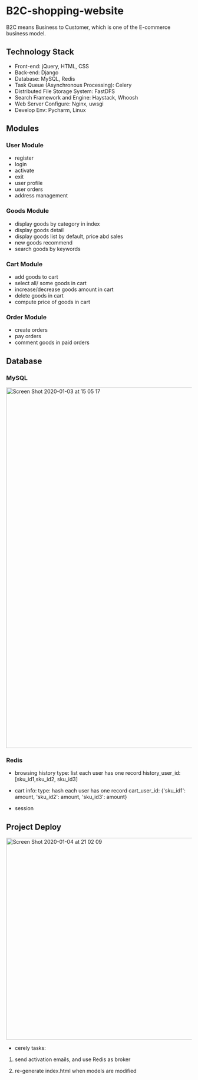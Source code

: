 # B2C-shopping-website
B2C means Business to Customer, which is one of the E-commerce business model.

## Technology Stack
* Front-end: jQuery, HTML, CSS
* Back-end: Django
* Database: MySQL, Redis
* Task Queue (Asynchronous Processing): Celery
* Distributed File Storage System: FastDFS
* Search Framework and Engine: Haystack, Whoosh
* Web Server Configure: Nginx, uwsgi
* Develop Env: Pycharm, Linux

## Modules
### User Module
* register
* login
* activate
* exit
* user profile 
* user orders
* address management

### Goods Module
* display goods by category in index
* display goods detail
* display goods list by default, price abd sales
* new goods recommend
* search goods by keywords

### Cart Module
* add goods to cart
* select all/ some goods in cart
* increase/decrease goods amount in cart 
* delete goods in cart
* compute price of goods in cart

### Order Module
* create orders
* pay orders
* comment goods in paid orders

## Database
### MySQL
<img width="979" alt="Screen Shot 2020-01-03 at 15 05 17" src="https://user-images.githubusercontent.com/43054004/71746425-ded98680-2e3a-11ea-80cb-e09620924fa6.png">

### Redis
* browsing history
type: list
each user has one record
history_user_id: [sku_id1,sku_id2, sku_id3]

* cart info: 
type: hash
each user has one record
cart_user_id: {'sku_id1': amount, 'sku_id2': amount, 'sku_id3': amount}

* session

## Project Deploy
<img width="548" alt="Screen Shot 2020-01-04 at 21 02 09" src="https://user-images.githubusercontent.com/43054004/71774029-7cb17c00-2f35-11ea-9b9f-a86fdac62d6c.png">

* cerely tasks:

1. send activation emails, and use Redis as broker

2. re-generate index.html when models are modified
